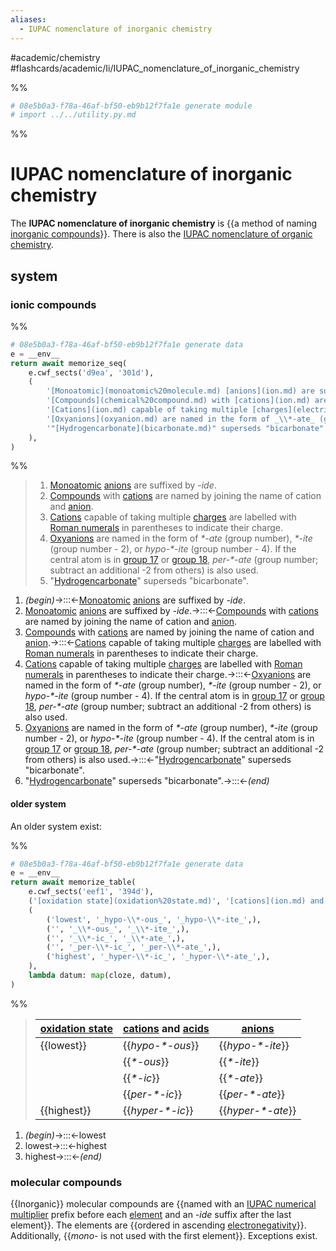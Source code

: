 ```yaml
---
aliases:
  - IUPAC nomenclature of inorganic chemistry
---
```


#academic/chemistry #flashcards/academic/Ii/IUPAC_nomenclature_of_inorganic_chemistry

%%
```Python
# 08e5b0a3-f78a-46af-bf50-eb9b12f7fa1e generate module
# import ../../utility.py.md
```
%%

# IUPAC nomenclature of inorganic chemistry

The __IUPAC nomenclature of inorganic chemistry__ is {{a method of naming [inorganic compounds](inorganic%20compound.md)}}. There is also the [IUPAC nomenclature of organic chemistry](IUPAC%20nomenclature%20of%20organic%20chemistry.md). <!--SR:!2023-07-06,74,317-->

## system

### ionic compounds

%%
```Python
# 08e5b0a3-f78a-46af-bf50-eb9b12f7fa1e generate data
e = __env__
return await memorize_seq(
	e.cwf_sects('d9ea', '301d'),
	(
		'[Monoatomic](monoatomic%20molecule.md) [anions](ion.md) are suffixed by _-ide_.',
		'[Compounds](chemical%20compound.md) with [cations](ion.md) are named by joining the name of cation and [anion](ion.md).',
		'[Cations](ion.md) capable of taking multiple [charges](electric%20charge.md) are labelled with [Roman numerals](Roman%20numerals.md) in parentheses to indicate their charge.',
		'[Oxyanions](oxyanion.md) are named in the form of _\\*-ate_ (group number), _\\*-ite_ (group number - 2), or _hypo-\\*-ite_ (group number - 4). If the central atom is in [group 17](halogen.md) or [group 18](noble%20gas.md), _per-\\*-ate_ (group number; subtract an additional -2 from others) is also used.',
		'"[Hydrogencarbonate](bicarbonate.md)" superseds "bicarbonate".',
	),
)
```
%%

<!--08e5b0a3-f78a-46af-bf50-eb9b12f7fa1e generate section="d9ea"--><!-- The following content is generated at 2023-03-20T16:11:54.332657+08:00. Any edits will be overridden! -->

> 1. [Monoatomic](monoatomic%20molecule.md) [anions](ion.md) are suffixed by _-ide_.
> 2. [Compounds](chemical%20compound.md) with [cations](ion.md) are named by joining the name of cation and [anion](ion.md).
> 3. [Cations](ion.md) capable of taking multiple [charges](electric%20charge.md) are labelled with [Roman numerals](Roman%20numerals.md) in parentheses to indicate their charge.
> 4. [Oxyanions](oxyanion.md) are named in the form of _\*-ate_ (group number), _\*-ite_ (group number - 2), or _hypo-\*-ite_ (group number - 4). If the central atom is in [group 17](halogen.md) or [group 18](noble%20gas.md), _per-\*-ate_ (group number; subtract an additional -2 from others) is also used.
> 5. "[Hydrogencarbonate](bicarbonate.md)" superseds "bicarbonate".

<!--/08e5b0a3-f78a-46af-bf50-eb9b12f7fa1e-->

<!--08e5b0a3-f78a-46af-bf50-eb9b12f7fa1e generate section="301d"--><!-- The following content is generated at 2023-03-20T16:11:54.318666+08:00. Any edits will be overridden! -->

1. _(begin)_→:::←[Monoatomic](monoatomic%20molecule.md) [anions](ion.md) are suffixed by _-ide_. <!--SR:!2023-06-11,44,257!2023-06-20,61,317-->
2. [Monoatomic](monoatomic%20molecule.md) [anions](ion.md) are suffixed by _-ide_.→:::←[Compounds](chemical%20compound.md) with [cations](ion.md) are named by joining the name of cation and [anion](ion.md). <!--SR:!2023-05-30,41,297!2023-06-06,46,297-->
3. [Compounds](chemical%20compound.md) with [cations](ion.md) are named by joining the name of cation and [anion](ion.md).→:::←[Cations](ion.md) capable of taking multiple [charges](electric%20charge.md) are labelled with [Roman numerals](Roman%20numerals.md) in parentheses to indicate their charge. <!--SR:!2023-05-07,24,257!2023-07-03,71,317-->
4. [Cations](ion.md) capable of taking multiple [charges](electric%20charge.md) are labelled with [Roman numerals](Roman%20numerals.md) in parentheses to indicate their charge.→:::←[Oxyanions](oxyanion.md) are named in the form of _\*-ate_ (group number), _\*-ite_ (group number - 2), or _hypo-\*-ite_ (group number - 4). If the central atom is in [group 17](halogen.md) or [group 18](noble%20gas.md), _per-\*-ate_ (group number; subtract an additional -2 from others) is also used. <!--SR:!2023-05-09,25,257!2023-06-05,40,257-->
5. [Oxyanions](oxyanion.md) are named in the form of _\*-ate_ (group number), _\*-ite_ (group number - 2), or _hypo-\*-ite_ (group number - 4). If the central atom is in [group 17](halogen.md) or [group 18](noble%20gas.md), _per-\*-ate_ (group number; subtract an additional -2 from others) is also used.→:::←"[Hydrogencarbonate](bicarbonate.md)" superseds "bicarbonate". <!--SR:!2023-06-29,68,317!2023-06-10,49,297-->
6. "[Hydrogencarbonate](bicarbonate.md)" superseds "bicarbonate".→:::←_(end)_ <!--SR:!2023-07-01,70,317!2023-06-19,60,317-->

<!--/08e5b0a3-f78a-46af-bf50-eb9b12f7fa1e-->

#### older system

An older system exist:

%%
```Python
# 08e5b0a3-f78a-46af-bf50-eb9b12f7fa1e generate data
e = __env__
return await memorize_table(
	e.cwf_sects('eef1', '394d'),
	('[oxidation state](oxidation%20state.md)', '[cations](ion.md) and [acids](acid.md)', '[anions](ion.md)',),
	(
		('lowest', '_hypo-\\*-ous_', '_hypo-\\*-ite_',),
		('', '_\\*-ous_', '_\\*-ite_',),
		('', '_\\*-ic_', '_\\*-ate_',),
		('', '_per-\\*-ic_', '_per-\\*-ate_',),
		('highest', '_hyper-\\*-ic_', '_hyper-\\*-ate_',),
	),
	lambda datum: map(cloze, datum),
)
```
%%

<!--08e5b0a3-f78a-46af-bf50-eb9b12f7fa1e generate section="eef1"--><!-- The following content is generated at 2023-03-20T16:22:42.843631+08:00. Any edits will be overridden! -->

> | [oxidation state](oxidation%20state.md) | [cations](ion.md) and [acids](acid.md) | [anions](ion.md) |
> |-|-|-|
> | {{lowest}} | {{_hypo-\*-ous_}} | {{_hypo-\*-ite_}} |
> |  | {{_\*-ous_}} | {{_\*-ite_}} |
> |  | {{_\*-ic_}} | {{_\*-ate_}} |
> |  | {{_per-\*-ic_}} | {{_per-\*-ate_}} |
> | {{highest}} | {{_hyper-\*-ic_}} | {{_hyper-\*-ate_}} | <!--SR:!2023-06-24,64,310!2023-06-30,68,310!2023-06-07,47,297!2023-06-13,50,297!2023-06-20,61,317!2023-07-01,70,317!2023-06-02,42,297!2023-07-06,74,317!2023-06-05,46,297!2023-07-02,70,317!2023-06-21,62,317!2023-06-30,69,317-->

<!--/08e5b0a3-f78a-46af-bf50-eb9b12f7fa1e-->

<!--08e5b0a3-f78a-46af-bf50-eb9b12f7fa1e generate section="394d"--><!-- The following content is generated at 2023-03-20T16:11:54.346649+08:00. Any edits will be overridden! -->

1. _(begin)_→:::←lowest <!--SR:!2023-06-01,42,297!2023-07-01,69,317-->
2. lowest→:::←highest <!--SR:!2023-06-27,66,317!2023-06-15,57,317-->
3. highest→:::←_(end)_ <!--SR:!2023-06-21,61,310!2023-06-28,67,310-->

<!--/08e5b0a3-f78a-46af-bf50-eb9b12f7fa1e-->

### molecular compounds

{{Inorganic}} molecular compounds are {{named with an [IUPAC numerical multiplier](IUPAC%20numerical%20multiplier.md#data) prefix before each [element](chemical%20element.md) and an _-ide_ suffix after the last element}}. The elements are {{ordered in ascending [electronegativity](electronegativity.md)}}. Additionally, {{_mono-_ is not used with the first element}}. Exceptions exist. <!--SR:!2023-07-06,74,317!2023-05-23,25,257!2023-05-28,40,277!2023-06-05,45,297-->
